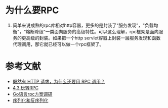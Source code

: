 # 为什么要RPC
1. 简单来说成熟的rpc库相对http容器，更多的是封装了“服务发现”，"负载均衡"，“熔断降级”一类面向服务的高级特性。可以这么理解，rpc框架是面向服务的更高级的封装。如果把一个http servlet容器上封装一层服务发现和函数代理调用，那它就已经可以做一个rpc框架了。


# 参考文献
- [既然有 HTTP 请求，为什么还要用 RPC 调用？](https://www.zhihu.com/question/41609070)
- [4.3 玩转RPC](https://chai2010.gitbooks.io/advanced-go-programming-book/content/ch4-rpc/ch4-03-netrpc-hack.html)
- [Go语言rpc方案调研](https://scguoi.github.io/DivisionByZero/2016/11/15/GO%E8%AF%AD%E8%A8%80RPC%E6%96%B9%E6%A1%88%E8%B0%83%E7%A0%94.html)
- [序列化和反序列化](https://www.infoq.cn/article/serialization-and-deserialization)